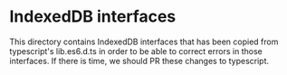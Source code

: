 # IndexedDB interfaces

This directory contains IndexedDB interfaces that has been copied from typescript's
lib.es6.d.ts in order to be able to correct errors in those interfaces. If there is time,
we should PR these changes to typescript.

